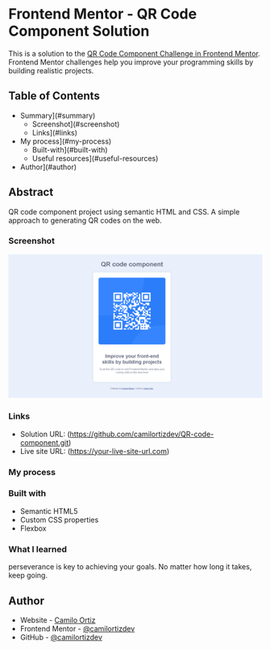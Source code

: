 # Frontend Mentor - QR Code Component Solution

This is a solution to the [QR Code Component Challenge in Frontend Mentor](https://www.frontendmentor.io/challenges/qr-code-component-iux_sIO_H). Frontend Mentor challenges help you improve your programming skills by building realistic projects.

## Table of Contents

- Summary](#summary)
  - Screenshot](#screenshot)
  - Links](#links)
- My process](#my-process)
  - Built-with](#built-with)
  - Useful resources](#useful-resources)
- Author](#author)

## Abstract

QR code component project using semantic HTML and CSS. A simple approach to generating QR codes on the web.

### Screenshot

![](./images/Qr-code-component.png)

### Links

- Solution URL: (https://github.com/camilortizdev/QR-code-component.git)
- Live site URL: (https://your-live-site-url.com)

### My process

### Built with

- Semantic HTML5
- Custom CSS properties
- Flexbox

### What I learned

perseverance is key to achieving your goals. No matter how long it takes, keep going.

## Author

- Website - [Camilo Ortiz](https://www.camilortiz.dev)
- Frontend Mentor - [@camilortizdev](https://www.frontendmentor.io/profile/camilortizdev)
- GitHub - [@camilortizdev](https://github.com/camilortizdev)
